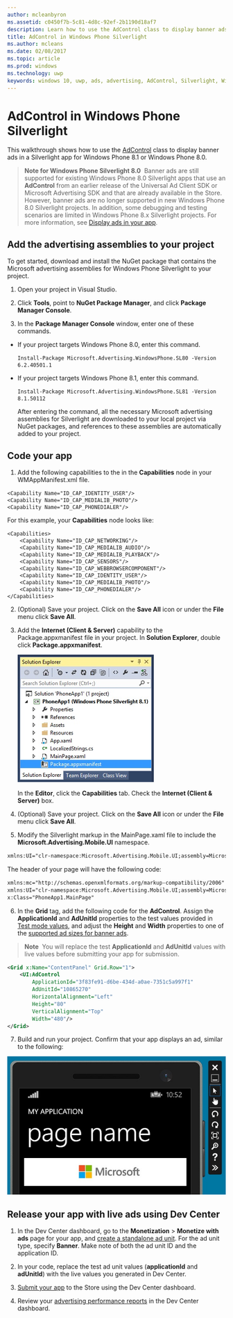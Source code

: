 ```yaml
---
author: mcleanbyron
ms.assetid: c0450f7b-5c81-4d8c-92ef-2b1190d18af7
description: Learn how to use the AdControl class to display banner ads in a Silverlight app for Windows Phone 8.1 or Windows Phone 8.0.
title: AdControl in Windows Phone Silverlight
ms.author: mcleans
ms.date: 02/08/2017
ms.topic: article
ms.prod: windows
ms.technology: uwp
keywords: windows 10, uwp, ads, advertising, AdControl, Silverlight, Windows Phone
---
```


# AdControl in Windows Phone Silverlight

This walkthrough shows how to use the [AdControl](https://msdn.microsoft.com/library/windows/apps/hh524191.aspx) class to display banner ads in a Silverlight app for Windows Phone 8.1 or Windows Phone 8.0.

> **Note for Windows Phone Silverlight 8.0**&nbsp;&nbsp;Banner ads are still supported for existing Windows Phone 8.0 Silverlight apps that use an **AdControl** from an earlier release of the Universal Ad Client SDK or Microsoft Advertising SDK and that are already available in the Store. However, banner ads are no longer supported in new Windows Phone 8.0 Silverlight projects. In addition, some debugging and testing scenarios are limited in Windows Phone 8.x Silverlight projects. For more information, see [Display ads in your app](display-ads-in-your-app.md#silverlight_support).

## Add the advertising assemblies to your project

To get started, download and install the NuGet package that contains the Microsoft advertising assemblies for Windows Phone Silverlight to your project.

1.  Open your project in Visual Studio.

2.  Click **Tools**, point to **NuGet Package Manager**, and click **Package Manager Console**.

3.  In the **Package Manager Console** window, enter one of these commands.

  * If your project targets Windows Phone 8.0, enter this command.

      ```syntax
      Install-Package Microsoft.Advertising.WindowsPhone.SL80 -Version 6.2.40501.1
      ```

  * If your project targets Windows Phone 8.1, enter this command.

      ```syntax
      Install-Package Microsoft.Advertising.WindowsPhone.SL81 -Version 8.1.50112
      ```

    After entering the command, all the necessary Microsoft advertising assemblies for Silverlight are downloaded to your local project via NuGet packages, and references to these assemblies are automatically added to your project.

## Code your app


1.  Add the following capabilities to the in the **Capabilities** node in your WMAppManifest.xml file.

  ``` syntax
  <Capability Name="ID_CAP_IDENTITY_USER"/>
  <Capability Name="ID_CAP_MEDIALIB_PHOTO"/>
  <Capability Name="ID_CAP_PHONEDIALER"/>
  ```

  For this example, your **Capabilities** node looks like:

  ``` syntax
  <Capabilities>
      <Capability Name="ID_CAP_NETWORKING"/>
      <Capability Name="ID_CAP_MEDIALIB_AUDIO"/>
      <Capability Name="ID_CAP_MEDIALIB_PLAYBACK"/>
      <Capability Name="ID_CAP_SENSORS"/>
      <Capability Name="ID_CAP_WEBBROWSERCOMPONENT"/>
      <Capability Name="ID_CAP_IDENTITY_USER"/>
      <Capability Name="ID_CAP_MEDIALIB_PHOTO"/>
      <Capability Name="ID_CAP_PHONEDIALER"/>
  </Capabilities>
  ```

2.  (Optional) Save your project. Click on the **Save All** icon or under the **File** menu click **Save All**.

3.  Add the **Internet (Client & Server)** capability to the Package.appxmanifest file in your project. In **Solution Explorer**, double click **Package.appxmanifest**.

    ![wp81silverlightmarkup\-solutionexplorer\-packageappxmanifest](images/13-b98c2a1a-69c3-4018-be0a-6ce010e703e7.jpg)

    In the **Editor**, click the **Capabilities** tab. Check the **Internet (Client & Server)** box.

4.  (Optional) Save your project. Click on the **Save All** icon or under the **File** menu click **Save All**.

5.  Modify the Silverlight markup in the MainPage.xaml file to include the **Microsoft.Advertising.Mobile.UI** namespace.

  ``` xml
  xmlns:UI="clr-namespace:Microsoft.Advertising.Mobile.UI;assembly=Microsoft.Advertising.Mobile.UI"
  ```

  The header of your page will have the following code:

  ``` xml
  xmlns:mc="http://schemas.openxmlformats.org/markup-compatibility/2006"
  xmlns:UI="clr-namespace:Microsoft.Advertising.Mobile.UI;assembly=Microsoft.Advertising.Mobile.UI"
  x:Class="PhoneApp1.MainPage"
  ```

6.  In the **Grid** tag, add the following code for the **AdControl**. Assign the **ApplicationId** and **AdUnitId** properties to the test values provided in [Test mode values](test-mode-values.md), and adjust the **Height** and **Width** properties to one of the [supported ad sizes for banner ads](supported-ad-sizes-for-banner-ads.md).

  > **Note**&nbsp;&nbsp;You will replace the test **ApplicationId** and **AdUnitId** values with live values before submitting your app for submission.

  ``` xml
  <Grid x:Name="ContentPanel" Grid.Row="1">
      <UI:AdControl
          ApplicationId="3f83fe91-d6be-434d-a0ae-7351c5a997f1"
          AdUnitId="10865270"
          HorizontalAlignment="Left"
          Height="80"
          VerticalAlignment="Top"
          Width="480"/>
  </Grid>
  ```

7.  Build and run your project. Confirm that your app displays an ad, similar to the following:

  ![wp81silverlight\-emulatorwithad](images/13-8db1492f-ae1d-439b-9b78-bed8e22fe996.jpg)

## Release your app with live ads using Dev Center

1.  In the Dev Center dashboard, go to the **Monetization** &gt; **Monetize with ads** page for your app, and [create a standalone ad unit](../publish/monetize-with-ads.md). For the ad unit type, specify **Banner**. Make note of both the ad unit ID and the application ID.

2.  In your code, replace the test ad unit values (**applicationId** and **adUnitId**) with the live values you generated in Dev Center.

3.  [Submit your app](../publish/app-submissions.md) to the Store using the Dev Center dashboard.

4.  Review your [advertising performance reports](../publish/advertising-performance-report.md) in the Dev Center dashboard.


 
